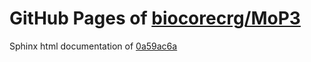 GitHub Pages of [biocorecrg/MoP3](https://github.com/biocorecrg/MoP3.git)
===
Sphinx html documentation of [0a59ac6a](https://github.com/biocorecrg/MoP3/tree/0a59ac6a2e673ffbe905cd5302267d56a88d1bf4)
